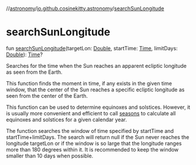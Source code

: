 //[astronomy](../../index.md)/[io.github.cosinekitty.astronomy](index.md)/[searchSunLongitude](search-sun-longitude.md)

# searchSunLongitude

fun [searchSunLongitude](search-sun-longitude.md)(targetLon: [Double](https://kotlinlang.org/api/latest/jvm/stdlib/kotlin-stdlib/kotlin/-double/index.html), startTime: [Time](-time/index.md), limitDays: [Double](https://kotlinlang.org/api/latest/jvm/stdlib/kotlin-stdlib/kotlin/-double/index.html)): [Time](-time/index.md)?

Searches for the time when the Sun reaches an apparent ecliptic longitude as seen from the Earth.

This function finds the moment in time, if any exists in the given time window, that the center of the Sun reaches a specific ecliptic longitude as seen from the center of the Earth.

This function can be used to determine equinoxes and solstices. However, it is usually more convenient and efficient to call [seasons](seasons.md) to calculate all equinoxes and solstices for a given calendar year.

The function searches the window of time specified by startTime and startTime+limitDays. The search will return null if the Sun never reaches the longitude targetLon or if the window is so large that the longitude ranges more than 180 degrees within it. It is recommended to keep the window smaller than 10 days when possible.
